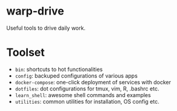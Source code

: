 # warp-drive
Useful tools to drive daily work.

# Toolset

* `bin`: shortcuts to hot functionalities
* `config`: backuped configurations of various apps
* `docker-compose`: one-click deployment of services with docker
* `dotfiles`: dot configurations for tmux, vim, R, .bashrc etc.
* `learn_shell`: awesome shell commands and examples
* `utilities`: common utilities for installation, OS config etc. 
